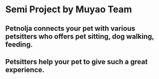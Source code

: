 <h1>Semi Project by Muyao Team </h1>

<h2> Petnolja connects your pet with various petsitters who offers pet sitting, dog walking, feeding. </h2>

<h2>Petsitters help your pet to give such a great experience.</h2>
